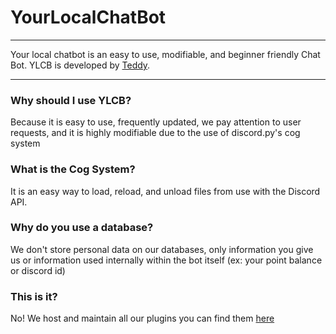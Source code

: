# YourLocalChatBot
---
Your local chatbot is an easy to use, modifiable, and beginner friendly Chat Bot. YLCB is developed by [Teddy](https://twitch.tv/depressionscr).

---
### Why should I use YLCB?
Because it is easy to use, frequently updated, we pay attention to user requests, and it is highly modifiable due to the use of discord.py's cog system

### What is the Cog System?
It is an easy way to load, reload, and unload files from use with the Discord API. 

### Why do you use a database?
We don't store personal data on our databases, only information you give us or information used internally within the bot itself (ex: your point balance or discord id)

### This is it?
No! We host and maintain all our plugins you can find them [here](https://github.com/teddybear315/YLCB_Extensions)
